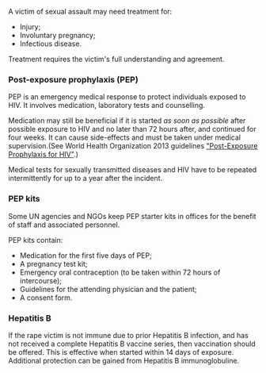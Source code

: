[Title]: # (Medical Care)
[Order]: # (1)

A victim of sexual assault may need treatment for:

*	Injury;
* 	Involuntary pregnancy;
* 	Infectious disease. 

Treatment requires the victim's full understanding and agreement.

### Post-exposure prophylaxis (PEP) 

PEP is an emergency medical response to protect individuals exposed to HIV. It involves medication, laboratory tests and counselling.

Medication may still be beneficial if it is started *as soon as possible* after possible exposure to HIV and no later than 72 hours after, and continued for four weeks. It can cause side-effects and must be taken under medical supervision.(See World Health Organization 2013 guidelines ["Post-Exposure Prophylaxis for HIV"](http://www.who.int/hiv/pub/guidelines/arv2013/December2014-ARVsupplement-chap5.pdf).)

Medical tests for sexually transmitted diseases and HIV have to be repeated intermittently for up to a
year after the incident. 

### PEP kits

Some UN agencies and NGOs keep PEP starter kits in offices for the benefit
of staff and associated personnel. 

PEP kits contain: 

*	Medication for the first five days of PEP;
* 	A pregnancy test kit;
*  Emergency oral contraception (to be taken within 72 hours of intercourse);
*  Guidelines for the attending physician and the patient;
*  A consent form.

### Hepatitis B 

If the rape victim is not immune due to prior Hepatitis B infection, and has not
received a complete Hepatitis B vaccine series, then vaccination should be
offered. This is effective when started within 14 days of exposure. Additional
protection can be gained from Hepatitis B immunoglobuline. 